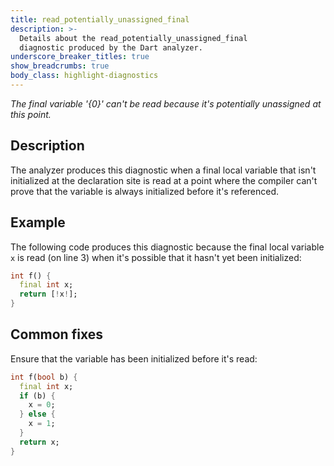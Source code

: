 ```yaml
---
title: read_potentially_unassigned_final
description: >-
  Details about the read_potentially_unassigned_final
  diagnostic produced by the Dart analyzer.
underscore_breaker_titles: true
show_breadcrumbs: true
body_class: highlight-diagnostics
---
```


_The final variable '{0}' can't be read because it's potentially unassigned at
this point._

## Description

The analyzer produces this diagnostic when a final local variable that
isn't initialized at the declaration site is read at a point where the
compiler can't prove that the variable is always initialized before it's
referenced.

## Example

The following code produces this diagnostic because the final local
variable `x` is read (on line 3) when it's possible that it hasn't yet
been initialized:

```dart
int f() {
  final int x;
  return [!x!];
}
```

## Common fixes

Ensure that the variable has been initialized before it's read:

```dart
int f(bool b) {
  final int x;
  if (b) {
    x = 0;
  } else {
    x = 1;
  }
  return x;
}
```
